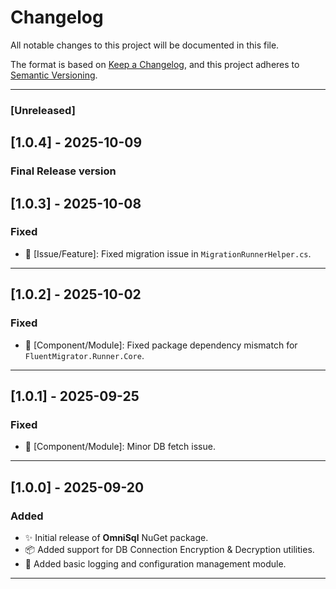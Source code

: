 # Changelog

All notable changes to this project will be documented in this file.

The format is based on [Keep a Changelog](https://keepachangelog.com/en/1.1.0/),
and this project adheres to [Semantic Versioning](https://semver.org/spec/v2.0.0.html).

---
### [Unreleased]
## [1.0.4] - 2025-10-09
### Final Release version

## [1.0.3] - 2025-10-08
### Fixed
- 🐞 [Issue/Feature]: Fixed migration issue in `MigrationRunnerHelper.cs`.

---

## [1.0.2] - 2025-10-02
### Fixed
- 🔧 [Component/Module]: Fixed package dependency mismatch for `FluentMigrator.Runner.Core`.

---

## [1.0.1] - 2025-09-25
### Fixed
- 🔧 [Component/Module]: Minor DB fetch issue.

---

## [1.0.0] - 2025-09-20
### Added
- ✨ Initial release of **OmniSql** NuGet package.
- 📦 Added support for DB Connection Encryption & Decryption utilities.
- 🧠 Added basic logging and configuration management module.

---
